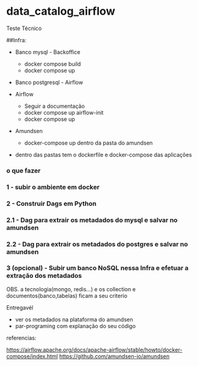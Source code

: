 # data_catalog_airflow

Teste Técnico

##Infra:

- Banco mysql - Backoffice
    - docker compose build
    - docker compose up

- Banco postgresql - Airflow
- Airflow
    - Seguir a documentação
    - docker compose up airflow-init
    - docker compose up
- Amundsen
    -  docker-compose up dentro da pasta do amundsen

- dentro das pastas tem o dockerfile e docker-compose das aplicações

### o que fazer

### 1 - subir o ambiente em docker

### 2 - Construir Dags em Python 
### 2.1 - Dag para extrair os metadados do mysql e salvar no amundsen
### 2.2 - Dag para extrair os metadados do postgres e salvar no amundsen

### 3 (opcional) - Subir um banco NoSQL nessa Infra e efetuar a extração dos metadados
OBS. a tecnologia(mongo, redis...) e os collection e documentos(banco,tabelas) ficam a seu criterio

Entregavél

- ver os metadados na plataforma do amundsen
- par-programing com explanação do seu código

referencias:

https://airflow.apache.org/docs/apache-airflow/stable/howto/docker-compose/index.html
https://github.com/amundsen-io/amundsen

